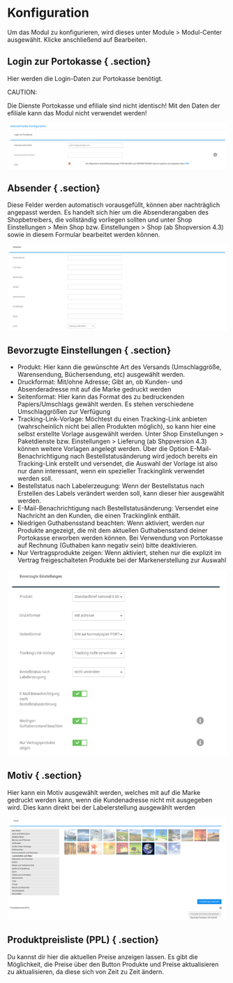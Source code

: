 # Konfiguration 

Um das Modul zu konfigurieren, wird dieses unter Module \> Modul-Center ausgewählt. Klicke anschließend auf Bearbeiten.

## Login zur Portokasse { .section}

Hier werden die Login-Daten zur Portokasse benötigt.

CAUTION:

Die Dienste Portokasse und efiliale sind nicht identisch! Mit den Daten der efiliale kann das Modul nicht verwendet werden!

![](Bilder/internetmarke/20190408_001.png "Eingabe des Logins zu Portokasse")

## Absender { .section}

Diese Felder werden automatisch vorausgefüllt, können aber nachträglich angepasst werden. Es handelt sich hier um die Absenderangaben des Shopbetreibers, die vollständig vorliegen sollten und unter Shop Einstellungen \> Mein Shop bzw. Einstellungen \> Shop \(ab Shopversion 4.3\) sowie in diesem Formular bearbeitet werden können.

![](Bilder/internetmarke/20190408_002.png "Maske zur Anpassung der Absenderangaben")

## Bevorzugte Einstellungen { .section}

-   Produkt: Hier kann die gewünschte Art des Versands \(Umschlaggröße, Warensendung, Büchersendung, etc\) ausgewählt werden.
-   Druckformat: Mit/ohne Adresse; Gibt an, ob Kunden- und Absenderadresse mit auf die Marke gedruckt werden
-   Seitenformat: Hier kann das Format des zu bedruckenden Papiers/Umschlags gewählt werden. Es stehen verschiedene Umschlaggrößen zur Verfügung
-   Tracking-Link-Vorlage: Möchtest du einen Tracking-Link anbieten \(wahrscheinlich nicht bei allen Produkten möglich\), so kann hier eine selbst erstellte Vorlage ausgewählt werden. Unter Shop Einstellungen \> Paketdienste bzw. Einstellungen \> Lieferung \(ab Shppversion 4.3\) können weitere Vorlagen angelegt werden. Über die Option E-Mail-Benachrichtigung nach Bestellstatusänderung wird jedoch bereits ein Tracking-Link erstellt und versendet, die Auswahl der Vorlage ist also nur dann interessant, wenn ein spezieller Trackinglink verwendet werden soll.
-   Bestellstatus nach Labelerzeugung: Wenn der Bestellstatus nach Erstellen des Labels verändert werden soll, kann dieser hier ausgewählt werden.
-   E-Mail-Benachrichtigung nach Bestellstatusänderung: Versendet eine Nachricht an den Kunden, die einen Trackinglink enthält.
-   Niedrigen Guthabensstand beachten: Wenn aktiviert, werden nur Produkte angezeigt, die mit dem aktuellen Guthabensstand deiner Portokasse erworben werden können. Bei Verwendung von Portokasse auf Rechnung \(Guthaben kann negativ sein\) bitte deaktivieren.
-   Nur Vertragsprodukte zeigen: Wenn aktiviert, stehen nur die explizit im Vertrag freigeschalteten Produkte bei der Markenerstellung zur Auswahl

![](Bilder/internetmarke/2020-09-11_002.png "Bevorzugte Einstellungen")

## Motiv { .section}

Hier kann ein Motiv ausgewählt werden, welches mit auf die Marke gedruckt werden kann, wenn die Kundenadresse nicht mit ausgegeben wird. Dies kann direkt bei der Labelerstellung ausgewählt werden

![](Bilder/internetmarke/20190408_004.png "Auswahl des Motivs")

## Produktpreisliste \(PPL\) { .section}

Du kannst dir hier die aktuellen Preise anzeigen lassen. Es gibt die Möglichkeit, die Preise über den Button Produkte und Preise aktualisieren zu aktualisieren, da diese sich von Zeit zu Zeit ändern.



